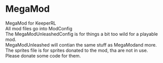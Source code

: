 # MegaMod
MegaMod for KeeperRL\
All mod files go into ModConfig\
The MegaModUnleashedConfig is for things a bit too wild for a playable mod.\
MegaModUnleashed will contian the same stuff as MegaModand more.\
The sprites file is for sprites donated to the mod, tha are not in use.\
Please donate some code for them.
